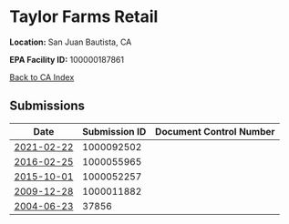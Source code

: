 # Taylor Farms Retail

**Location:** San Juan Bautista, CA

**EPA Facility ID:** 100000187861

[Back to CA Index](../../index.md)

## Submissions

| Date | Submission ID | Document Control Number |
|------|--------------|-------------------------|
| [2021-02-22](submissions/1000092502.md) | 1000092502 |  |
| [2016-02-25](submissions/1000055965.md) | 1000055965 |  |
| [2015-10-01](submissions/1000052257.md) | 1000052257 |  |
| [2009-12-28](submissions/1000011882.md) | 1000011882 |  |
| [2004-06-23](submissions/37856.md) | 37856 |  |
